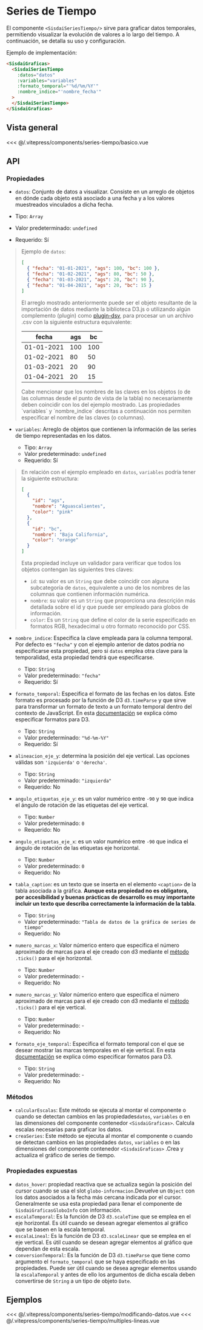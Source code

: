 <script setup>
    import Basico from "../../.vitepress/components/series-tiempo/basico.vue";
    import ModificandoDatos from "../../.vitepress/components/series-tiempo/modificando-datos.vue";
    import MultiplesLineas from "../../.vitepress/components/series-tiempo/multiples-lineas.vue";

</script>

# Series de Tiempo

El componente `<SisdaiSeriesTiempo/>` sirve para graficar datos temporales, permitiendo visualizar la evolución de valores a lo largo del tiempo. A continuación, se detalla su uso y configuración.

Ejemplo de implementación:

```html
<SisdaiGraficas>
  <SisdaiSeriesTiempo
    :datos="datos"
    :variables="variables"
    :formato_temporal="'%d/%m/%Y'"
    :nombre_indice="'nombre_fecha'"
  >
  </SisdaiSeriesTiempo>
</SisdaiGraficas>
```

## Vista general

<Basico/>
<<< @/.vitepress/components/series-tiempo/basico.vue

## API

### Propiedades

- `datos`: Conjunto de datos a visualizar. Consiste en un arreglo de objetos en dónde cada objeto está asociado a una fecha y a los valores muestreados vinculados a dicha fecha.

- Tipo: `Array`
- Valor predeterminado: `undefined`
- Requerido: Sí

> Ejemplo de `datos`:
>
> ```json
> [
>   { "fecha": "01-01-2021", "ags": 100, "bc": 100 },
>   { "fecha": "01-02-2021", "ags": 80, "bc": 50 },
>   { "fecha": "01-03-2021", "ags": 20, "bc": 90 },
>   { "fecha": "01-04-2021", "ags": 20, "bc": 15 }
> ]
> ```
>
> El arreglo mostrado anteriormente puede ser el objeto resultante de la importación de datos mediante la biblioteca D3.js o utilizando algún complemento (plugin) como [plugin-dsv](https://www.npmjs.com/package/@rollup/plugin-dsv), para procesar un un archivo .csv con la siguiente estructura equivalente:
>
> <table>
> <thead>
> <tr>
> <th>fecha</th>
> <th>ags</th>
> <th>bc</th>
> </tr>
> </thead>
> <tbody>
> <tr>
> <td>01-01-2021</td>
> <td>100</td>
> <td>100</td>
> </tr>
> <tr>
> <td>01-02-2021</td>
> <td>80</td>
> <td>50</td>
> </tr>
> <tr>
> <td>01-03-2021</td>
> <td>20</td>
> <td>90</td>
> </tr>
> <tr>
> <td>01-04-2021</td>
> <td>20</td>
> <td>15</td>
> </tr>
> </tbody>
> </table>
> Cabe mencionar que los nombres de las claves en los objetos (o de las columnas desde el punto de vista de la tabla) no necesariamente deben coincidir con los del ejemplo mostrado. Las propiedades  `variables` y `nombre_indice` descritas a continuación nos permiten especificar el nombre de las claves (o columnas).

- `variables`: Arreglo de objetos que contienen la información de las series de tiempo representadas en los datos.

  - Tipo: `Array`
  - Valor predeterminado: `undefined`
  - Requerido: Sí

> En relación con el ejemplo empleado en `datos`, `variables` podría tener la siguiente estructura:
>
> ```json
> [
>   {
>     "id": "ags",
>     "nombre": "Aguascalientes",
>     "color": "pink"
>   },
>   {
>     "id": "bc",
>     "nombre": "Baja California",
>     "color": "orange"
>   }
> ]
> ```
>
> Esta propiedad incluye un validador para verificar que todos los objetos contengan las siguientes tres claves:
>
> - `id`: su valor es un `String` que debe coincidir con alguna subcategoría de `datos`, equivalente a uno de los nombres de las columnas que contienen información numérica.
> - `nombre`: su valor es un `String` que proporciona una descriçión más detallada sobre el id y que puede ser empleado para globos de información.
> - `color`: Es un `String` que define el color de la serie especificado en formatos RGB, hexadecimal u otro formato reconocido por CSS.

- `nombre_indice`: Especifica la clave empleada para la columna temporal. Por defecto es `"fecha"` y con el ejemplo anterior de datos podría no especificarse esta propiedad, pero si `datos` emplea otra clave para la temporalidad, esta propiedad tendrá que especificarse.

  - Tipo: `String`
  - Valor predeterminado: `"fecha"`
  - Requerido: Sí

- `formato_temporal`: Especifica el formato de las fechas en los datos. Este formato es procesado por la función de D3 `d3.timeParse` y que sirve para transformar un formato de texto a un formato temporal dentro del contexto de JavaScript. En esta [documentación](https://d3-wiki.readthedocs.io/zh-cn/master/Time-Formatting/) se explica cómo especificar formatos para D3.
  - Tipo: `String`
  - Valor predeterminado: `"%d-%m-%Y"`
  - Requerido: Sí
- `alineacion_eje_y`: determina la posición del eje vertical. Las opciones válidas son `'izquierda'` o `'derecha'`.
  - Tipo: `String`
  - Valor predeterminado: `"izquierda"`
  - Requerido: No
- `angulo_etiquetas_eje_y`: es un valor numérico entre `-90` y `90` que indica el ángulo de rotación de las etiquetas del eje vertical.
  - Tipo: `Number`
  - Valor predeterminado: `0`
  - Requerido: No
- `angulo_etiquetas_eje_x`: es un valor numérico entre `-90` que indica el ángulo de rotación de las etiquetas eje horizontal.
  - Tipo: `Number`
  - Valor predeterminado: `0`
  - Requerido: No
- `tabla_caption`: es un texto que se inserta en el elemento `<caption>` de la tabla asociada a la gráfica. **Aunque esta propiedad no es obligatora, por accesibilidad y buenas prácticas de desarrollo es muy importante incluir un texto que describa correctamente la información de la tabla**.
  - Tipo: `String`
  - Valor predeterminado: `"Tabla de datos de la gráfica de series de tiempo"`
  - Requerido: No
- `numero_marcas_x`: Valor númerico entero que especifica el número aproximado de marcas para el eje creado con d3 mediante el [método](https://d3js.org/d3-axis) `.ticks()` para el eje horizontal.
  - Tipo: `Number`
  - Valor predeterminado: -
  - Requerido: No
- `numero_marcas_y`: Valor númerico entero que especifica el número aproximado de marcas para el eje creado con d3 mediante el [método](https://d3js.org/d3-axis) `.ticks()` para el eje vertical.
  - Tipo: `Number`
  - Valor predeterminado: -
  - Requerido: No
- `formato_eje_temporal`: Especifica el formato temporal con el que se desear mostrar las marcas temporales en el eje vertical. En esta [documentación](https://d3-wiki.readthedocs.io/zh-cn/master/Time-Formatting/) se explica cómo especificar formatos para D3.
  - Tipo: `String`
  - Valor predeterminado: -
  - Requerido: No

### Métodos

- `calcularEscalas`: Este método se ejecuta al montar el componente o cuando se detectan cambios en las propiedades`datos`, `variables` o en las dimensiones del componente contenedor `<SisdaiGraficas>`. Calcula escalas necesarias para graficar los datos.
- `creaSeries`: Este método se ejecuta al montar el componente o cuando se detectan cambios en las propiedades `datos`, `variables` o en las dimensiones del componente contenedor `<SisdaiGraficas>` .Crea y actualiza el gráfico de series de tiempo.

### Propiedades expuestas

- `datos_hover`: propiedad reactiva que se actualiza según la posición del cursor cuando se usa el slot `globo-informacion`.Devuelve un `Object` con los datos asociados a la fecha más cercana indicada por el cursor. Generalmente se usa esta propiedad para llenar el componente de `SisdaiGraficasGloboInfo` con información.
- `escalaTemporal`: Es la función de D3 `d3.scaleTime` que se emplea en el eje horizontal. Es útil cuando se desean agregar elementos al gráfico que se basen en la escala temporal.
- `escalaLineal`: Es la función de D3 `d3.scaleLinear` que se emplea en el eje vertical. Es útil cuando se desean agregar elementos al gráfico que dependan de esta escala.
- `conversionTemporal`: Es la función de D3 `d3.timeParse` que tiene como argumento el `formato_temporal` que se haya especificado en las propiedades. Puede ser útil cuando se desea agregar elementos usando la `escalaTemporal` y antes de ello los argumentos de dicha escala deben convertirse de `String` a un tipo de objeto `Date`.

## Ejemplos

<ModificandoDatos/>
<<< @/.vitepress/components/series-tiempo/modificando-datos.vue
<MultiplesLineas/>
<<< @/.vitepress/components/series-tiempo/multiples-lineas.vue

